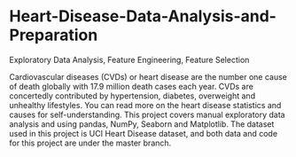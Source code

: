 # Heart-Disease-Data-Analysis-and-Preparation
Exploratory Data Analysis, Feature Engineering, Feature Selection

Cardiovascular diseases (CVDs) or heart disease are the number one cause of death globally with 17.9 million death cases each year. CVDs are concertedly contributed by hypertension, diabetes, overweight and unhealthy lifestyles. You can read more on the heart disease statistics and causes for self-understanding. This project covers manual exploratory data analysis and using pandas, NumPy, Seaborn and Matplotlib. The dataset used in this project is UCI Heart Disease dataset, and both data and code for this project are under the master branch. 
